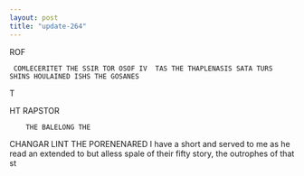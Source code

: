 ```yaml
---
layout: post
title: "update-264"
---
```


ROF

     COMLECERITET THE SSIR TOR OSOF IV  TAS THE THAPLENASIS SATA TURS SHINS HOULAINED ISHS THE GOSANES
T



HT RAPSTOR

        THE BALELONG THE
CHANGAR LINT
THE PORENENARED
I have a short and served
to me as he read an extended to but alless spale of their fifty story,
the outrophes of that st  
